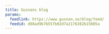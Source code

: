 ```yaml
---
title: Gusnans blog
params:
  feedlink: https://www.gusnan.se/blog/feed/
  feedid: d88ad9b7b557b02d7a2176382b15805a
---
```

